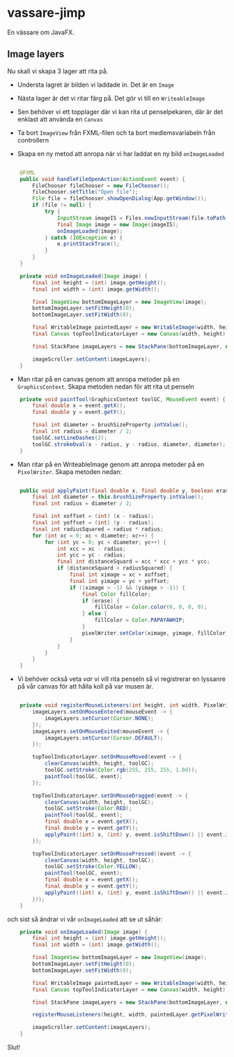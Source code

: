 # vassare-jimp

En vässare om JavaFX.

## Image layers

Nu skall vi skapa 3 lager att rita på. 
* Understa lagret är bilden vi laddade in. Det är en `Image`
* Nästa lager är det vi ritar färg på. Det gör vi till en `WriteableImage` 
* Sen behöver vi ett topplager där vi kan rita ut penselpekaren, där är det enklast att använda en `Canvas`

* Ta bort `ImageView` från FXML-filen och ta bort medlemsvariabeln från controllern
* Skapa en ny metod att anropa när vi har laddat en ny bild `onImageLoaded`

```java

    @FXML
    public void handleFileOpenAction(ActionEvent event) {
        FileChooser fileChooser = new FileChooser();
        fileChooser.setTitle("Open file");
        File file = fileChooser.showOpenDialog(App.getWindow());
        if (file != null) {
            try {
                InputStream imageIS = Files.newInputStream(file.toPath());
                final Image image = new Image(imageIS);
                onImageLoaded(image);
            } catch (IOException e) {
                e.printStackTrace();
            }
        }
    }

    private void onImageLoaded(Image image) {
        final int height = (int) image.getHeight();
        final int width = (int) image.getWidth();

        final ImageView bottomImageLayer = new ImageView(image);
        bottomImageLayer.setFitHeight(0);
        bottomImageLayer.setFitWidth(0);

        final WritableImage paintedLayer = new WritableImage(width, height);
        final Canvas topToolIndicatorLayer = new Canvas(width, height);

        final StackPane imageLayers = new StackPane(bottomImageLayer, new ImageView(paintedLayer), topToolIndicatorLayer);

        imageScroller.setContent(imageLayers);
    }
```

* Man ritar på en canvas genom att anropa metoder på en `GraphicsContext`. Skapa metoden nedan för att rita ut penseln

```java
    private void paintTool(GraphicsContext toolGC, MouseEvent event) {
        final double x = event.getX();
        final double y = event.getY();

        final int diameter = brushSizeProperty.intValue();
        final int radius = diameter / 2;
        toolGC.setLineDashes(2);
        toolGC.strokeOval(x - radius, y - radius, diameter, diameter);
    }
```

* Man ritar på en WriteableImage genom att anropa metoder på en `PixelWriter`. Skapa metoden nedan:

```java

    public void applyPaint(final double x, final double y, boolean erase, PixelWriter pixelWriter) {
        final int diameter = this.brushSizeProperty.intValue();
        final int radius = diameter / 2;

        final int xoffset = (int) (x - radius);
        final int yoffset = (int) (y - radius);
        final int radiusSquared = radius * radius;
        for (int xc = 0; xc < diameter; xc++) {
            for (int yc = 0; yc < diameter; yc++) {
                int xcc = xc - radius;
                int ycc = yc - radius;
                final int distanceSquard = xcc * xcc + ycc * ycc;
                if (distanceSquard < radiusSquared) {
                    final int ximage = xc + xoffset;
                    final int yimage = yc + yoffset;
                    if ((ximage > -1) && (yimage > -1)) {
                        final Color fillColor;
                        if (erase) {
                            fillColor = Color.color(0, 0, 0, 0);
                        } else {
                            fillColor = Color.PAPAYAWHIP;
                        }
                        pixelWriter.setColor(ximage, yimage, fillColor);
                    }
                }
            }
        }
    }
```



* Vi behöver också veta _var_ vi vill rita penseln så vi registrerar en lyssanre på vår canvas för att hålla koll på var musen är.

```java

    private void registerMouseListeners(int height, int width, PixelWriter pixelWriter, Canvas topToolIndicatorLayer, GraphicsContext toolGC, StackPane imageLayers) {
        imageLayers.setOnMouseEntered(mouseEvent -> {
            imageLayers.setCursor(Cursor.NONE);
        });
        imageLayers.setOnMouseExited(mouseEvent -> {
            imageLayers.setCursor(Cursor.DEFAULT);
        });

        topToolIndicatorLayer.setOnMouseMoved(event -> {
            clearCanvas(width, height, toolGC);
            toolGC.setStroke(Color.rgb(255, 255, 255, 1.0d));
            paintTool(toolGC, event);
        });

        topToolIndicatorLayer.setOnMouseDragged(event -> {
            clearCanvas(width, height, toolGC);
            toolGC.setStroke(Color.RED);
            paintTool(toolGC, event);
            final double x = event.getX();
            final double y = event.getY();
            applyPaint((int) x, (int) y, event.isShiftDown() || event.isControlDown(), pixelWriter);
        });

        topToolIndicatorLayer.setOnMousePressed((event -> {
            clearCanvas(width, height, toolGC);
            toolGC.setStroke(Color.YELLOW);
            paintTool(toolGC, event);
            final double x = event.getX();
            final double y = event.getY();
            applyPaint((int) x, (int) y, event.isShiftDown() || event.isControlDown(), pixelWriter);
        }));
    }
```

och sist så ändrar vi vår `onImageLoaded` att se ut såhär:

```java
    private void onImageLoaded(Image image) {
        final int height = (int) image.getHeight();
        final int width = (int) image.getWidth();

        final ImageView bottomImageLayer = new ImageView(image);
        bottomImageLayer.setFitHeight(0);
        bottomImageLayer.setFitWidth(0);

        final WritableImage paintedLayer = new WritableImage(width, height);
        final Canvas topToolIndicatorLayer = new Canvas(width, height);

        final StackPane imageLayers = new StackPane(bottomImageLayer, new ImageView(paintedLayer), topToolIndicatorLayer);

        registerMouseListeners(height, width, paintedLayer.getPixelWriter(), topToolIndicatorLayer, topToolIndicatorLayer.getGraphicsContext2D(), imageLayers);

        imageScroller.setContent(imageLayers);
    }
```

Slut!